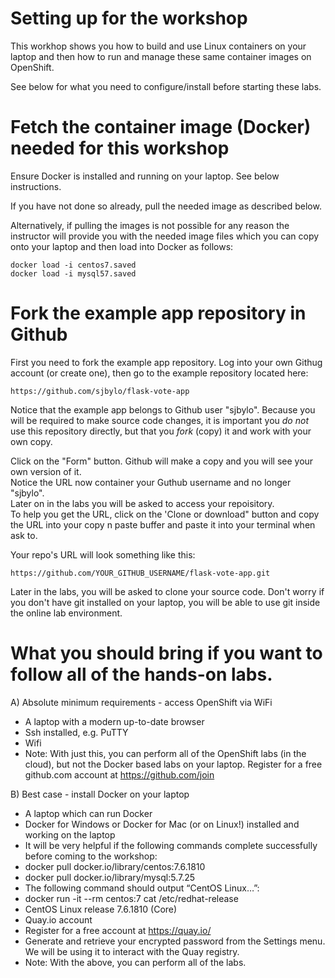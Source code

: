 # Setting up for the workshop

This workhop shows you how to build and use Linux containers on your laptop and then how to run and manage these same container images on OpenShift.

See below for what you need to configure/install before starting these labs.

# Fetch the container image (Docker) needed for this workshop

Ensure Docker is installed and running on your laptop.  See below instructions.

If you have not done so already, pull the needed image as described below.

Alternatively, if pulling the images is not possible for any reason the instructor will provide you with the needed image files which you can 
copy onto your laptop and then load into Docker as follows:

```
docker load -i centos7.saved
docker load -i mysql57.saved
```


# Fork the example app repository in Github

First you need to fork the example app repository.  Log into your own Githug account (or create one), then go to the example repository located here:

```
https://github.com/sjbylo/flask-vote-app 
```
Notice that the example app belongs to Github user "sjbylo".  Because you will be required to make source code changes, 
it is important you *do not* use this repository directly, but that you _fork_ 
(copy) it and work with your own copy.

Click on the "Form" button.  Github will make a copy and you will see your own version of it.  
Notice the URL now container your Guthub username and no longer "sjbylo".  
Later on in the labs you will be asked to access your repoisitory.  
To help you get the URL, click on the 'Clone or download" button and copy the URL 
into your copy n paste buffer and paste it into your terminal when ask to.

Your repo's URL will look something like this:

```
https://github.com/YOUR_GITHUB_USERNAME/flask-vote-app.git
```

Later in the labs, you will be asked to clone your source code.  Don't worry if you don't have git installed on your 
laptop, you will be able to use git inside the online lab environment.


# What you should bring if you want to follow all of the hands-on labs.

A) Absolute minimum requirements - access OpenShift via WiFi  
- A laptop with a modern up-to-date browser
- Ssh installed, e.g. PuTTY
- Wifi 
- Note: With just this, you can perform all of the OpenShift labs (in the cloud), but not the Docker based labs on your laptop. 
Register for a free github.com account at https://github.com/join 

B) Best case - install Docker on your laptop 
- A laptop which can run Docker 
- Docker for Windows or Docker for Mac (or on Linux!) installed and working on the laptop 
- It will be very helpful if the following commands complete successfully before coming to the workshop:
- docker pull docker.io/library/centos:7.6.1810 
- docker pull docker.io/library/mysql:5.7.25 
- The following command should output “CentOS Linux…”:
- docker run -it --rm centos:7 cat /etc/redhat-release
- CentOS Linux release 7.6.1810 (Core) 
- Quay.io account 
- Register for a free account at https://quay.io/
- Generate and retrieve your encrypted password from the Settings menu. We will be using it to interact with the Quay registry. 
- Note: With the above, you can perform all of the labs. 


